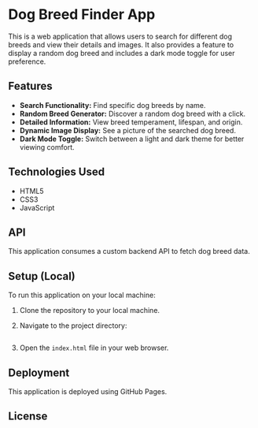 # Dog Breed Finder App

This is a web application that allows users to search for different dog breeds and view their details and images. It also provides a feature to display a random dog breed and includes a dark mode toggle for user preference.

## Features

* **Search Functionality:** Find specific dog breeds by name.
* **Random Breed Generator:** Discover a random dog breed with a click.
* **Detailed Information:** View breed temperament, lifespan, and origin.
* **Dynamic Image Display:** See a picture of the searched dog breed.
* **Dark Mode Toggle:** Switch between a light and dark theme for better viewing comfort.

## Technologies Used

* HTML5
* CSS3
* JavaScript

## API

This application consumes a custom backend API to fetch dog breed data.

## Setup (Local)

To run this application on your local machine:

1.  Clone the  repository to your local machine.
    
2.  Navigate to the project directory:
    
    ```
3.  Open the `index.html` file in your web browser.

## Deployment

This application is deployed using GitHub Pages.


## License
